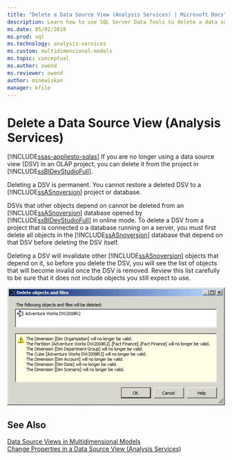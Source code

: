 ```yaml
---
title: "Delete a Data Source View (Analysis Services) | Microsoft Docs"
description: Learn how to use SQL Server Data Tools to delete a data source view (DSV) in an OLAP project if you are no longer using it.
ms.date: 05/02/2018
ms.prod: sql
ms.technology: analysis-services
ms.custom: multidimensional-models
ms.topic: conceptual
ms.author: owend
ms.reviewer: owend
author: minewiskan
manager: kfile
---
```

# Delete a Data Source View (Analysis Services)
[!INCLUDE[ssas-appliesto-sqlas](../includes/ssas-appliesto-sqlas.md)]
  If you are no longer using a data source view (DSV) in an OLAP project, you can delete it from the project in [!INCLUDE[ssBIDevStudioFull](../includes/ssbidevstudiofull-md.md)].  
  
 Deleting a DSV is permanent. You cannot restore a deleted DSV to a [!INCLUDE[ssASnoversion](../includes/ssasnoversion-md.md)] project or database.  
  
 DSVs that other objects depend on cannot be deleted from an [!INCLUDE[ssASnoversion](../includes/ssasnoversion-md.md)] database opened by [!INCLUDE[ssBIDevStudioFull](../includes/ssbidevstudiofull-md.md)] in online mode. To delete a DSV from a project that is connected o a database running on a server, you must first delete all objects in the [!INCLUDE[ssASnoversion](../includes/ssasnoversion-md.md)] database that depend on that DSV before deleting the DSV itself.  
  
 Deleting a DSV will invalidate other [!INCLUDE[ssASnoversion](../includes/ssasnoversion-md.md)] objects that depend on it, so before you delete the DSV, you will see the list of objects that will become invalid once the DSV is removed. Review this list carefully to be sure that it does not include objects you still expect to use.  
  
 ![Delete Objects dialog box](../../analysis-services/multidimensional-models/media/ssas-olapdsv-deleteobjects.gif "Delete Objects dialog box")  
  
## See Also  
 [Data Source Views in Multidimensional Models](../../analysis-services/multidimensional-models/data-source-views-in-multidimensional-models.md)   
 [Change Properties in a Data Source View &#40;Analysis Services&#41;](../../analysis-services/multidimensional-models/change-properties-in-a-data-source-view-analysis-services.md)  
  
  
